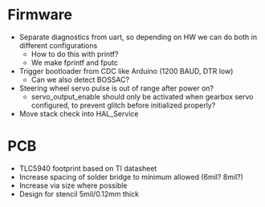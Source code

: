 # Firmware
* Separate diagnostics from uart, so depending on HW we can do both in different configurations
    * How to do this with printf?
    * We make fprintf and fputc
* Trigger bootloader from CDC like Arduino (1200 BAUD, DTR low)
    * Can we also detect BOSSAC?
* Steering wheel servo pulse is out of range after power on?
    * servo_output_enable should only be activated when gearbox servo configured, to prevent glitch before initialized properly?
* Move stack check into HAL_Service

# PCB

* TLC5940 footprint based on TI datasheet
* Increase spacing of solder bridge to minimum allowed (6mil? 8mil?)
* Increase via size where possible
* Design for stencil 5mil/0.12mm thick